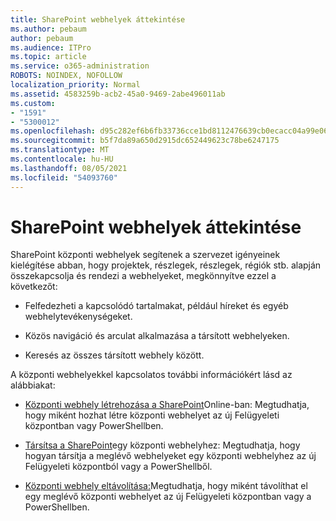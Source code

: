 ```yaml
---
title: SharePoint webhelyek áttekintése
ms.author: pebaum
author: pebaum
ms.audience: ITPro
ms.topic: article
ms.service: o365-administration
ROBOTS: NOINDEX, NOFOLLOW
localization_priority: Normal
ms.assetid: 4583259b-acb2-45a0-9469-2abe496011ab
ms.custom:
- "1591"
- "5300012"
ms.openlocfilehash: d95c282ef6b6fb33736cce1bd8112476639cb0ecacc04a99e06869bf3feb830f
ms.sourcegitcommit: b5f7da89a650d2915dc652449623c78be6247175
ms.translationtype: MT
ms.contentlocale: hu-HU
ms.lasthandoff: 08/05/2021
ms.locfileid: "54093760"
---
```

# <a name="sharepoint-hub-sites-overview"></a>SharePoint webhelyek áttekintése

SharePoint központi webhelyek segítenek a szervezet igényeinek kielégítése abban, hogy projektek, részlegek, részlegek, régiók stb. alapján összekapcsolja és rendezi a webhelyeket, megkönnyítve ezzel a következőt:

- Felfedezheti a kapcsolódó tartalmakat, például híreket és egyéb webhelytevékenységeket.

- Közös navigáció és arculat alkalmazása a társított webhelyeken. 

- Keresés az összes társított webhely között.

A központi webhelyekkel kapcsolatos további információkért lásd az alábbiakat:
- [Központi webhely létrehozása a SharePoint](https://docs.microsoft.com/sharepoint/create-hub-site)Online-ban: Megtudhatja, hogy miként hozhat létre központi webhelyet az új Felügyeleti központban vagy PowerShellben.

- [Társítsa a SharePoint](https://support.office.com/article/associate-a-sharepoint-site-with-a-hub-site-ae0009fd-af04-4d3d-917d-88edb43efc05)egy központi webhelyhez: Megtudhatja, hogy hogyan társítja a meglévő webhelyeket egy központi webhelyhez az új Felügyeleti központból vagy a PowerShellből.

- [Központi webhely eltávolítása:](https://docs.microsoft.com/sharepoint/remove-hub-site)Megtudhatja, hogy miként távolíthat el egy meglévő központi webhelyet az új Felügyeleti központban vagy a PowerShellben.

